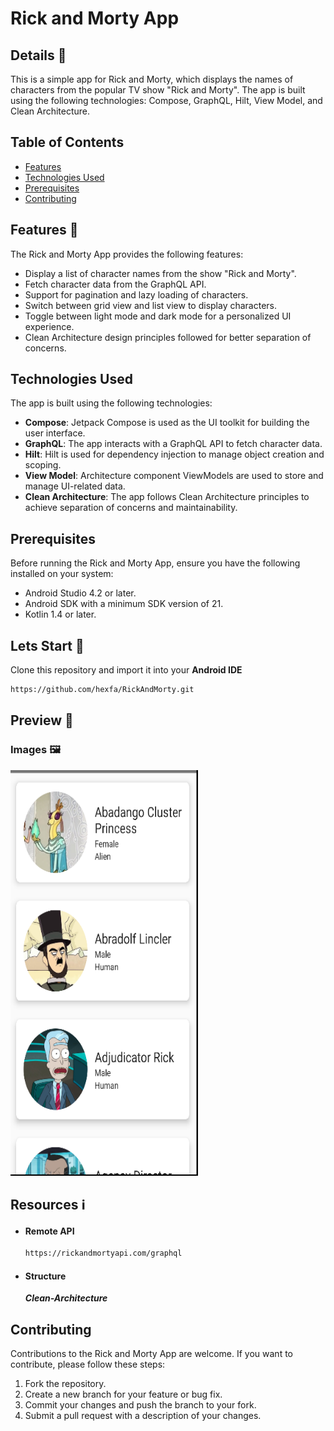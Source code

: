 # Rick and Morty App

## Details 📜

This is a simple app for Rick and Morty, which displays the names of characters from the popular TV
show "Rick and Morty". The app is built using the following technologies: Compose, GraphQL, Hilt,
View Model, and Clean Architecture.

## Table of Contents

- [Features](#features)
- [Technologies Used](#technologies-used)
- [Prerequisites](#prerequisites)
- [Contributing](#contributing)

## Features 🚩

The Rick and Morty App provides the following features:

- Display a list of character names from the show "Rick and Morty".
- Fetch character data from the GraphQL API.
- Support for pagination and lazy loading of characters.
- Switch between grid view and list view to display characters.
- Toggle between light mode and dark mode for a personalized UI experience.
- Clean Architecture design principles followed for better separation of concerns.

## Technologies Used

The app is built using the following technologies:

- **Compose**: Jetpack Compose is used as the UI toolkit for building the user interface.
- **GraphQL**: The app interacts with a GraphQL API to fetch character data.
- **Hilt**: Hilt is used for dependency injection to manage object creation and scoping.
- **View Model**: Architecture component ViewModels are used to store and manage UI-related data.
- **Clean Architecture**: The app follows Clean Architecture principles to achieve separation of
  concerns and maintainability.

## Prerequisites

Before running the Rick and Morty App, ensure you have the following installed on your system:

- Android Studio 4.2 or later.
- Android SDK with a minimum SDK version of 21.
- Kotlin 1.4 or later.

## Lets Start 🕺

Clone this repository and import it into your **Android IDE**

```bash
https://github.com/hexfa/RickAndMorty.git
```

## Preview 📱

### Images 🖼️

  <img src="https://github.com/hexfa/Files/blob/main/RickAndMorty/Screenshot%202023-06-20%20230730.png" height="649" width="300" alt="Rick and morty App hexfa">         

## Resources ℹ️

- #### Remote API
  ```bash
  https://rickandmortyapi.com/graphql

  ```

- #### Structure
  **_Clean-Architecture_**

## Contributing

Contributions to the Rick and Morty App are welcome. If you want to contribute, please follow these
steps:

1. Fork the repository.
2. Create a new branch for your feature or bug fix.
3. Commit your changes and push the branch to your fork.
4. Submit a pull request with a description of your changes.

